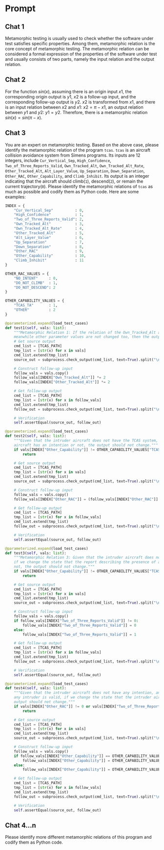 # Prompt

## Chat 1

Metamorphic testing is usually used to check whether the software under test satisfies specific properties. Among them, metamorphic relation is the core concept of metamorphic testing. The metamorphic relation can be considered a formal expression of the properties of the software under test and usually consists of two parts, namely the input relation and the output relation.

## Chat 2

For the function $sin(x)$, assuming there is an origin input $x1$, the corresponding origin output is $y1$, $x2$ is a follow-up input, and the corresponding follow-up output is $y2$. $x2$ is transformed from $x1$, and there is an input relation between $x2$ and $x1$: $x2=\pi-x1$, an output relation between $y1$ and $y2$: $y1=y2$. Therefore, there is a metamorphic relation $sin(x)=sin(\pi-x)$.

## Chat 3

You are an expert on metamorphic testing. Based on the above case, please identify the metamorphic relation of the program `tcas`. `tcas` is an aircraft collision avoidance system from Simens programs. Its inputs are 12 integers, include `Cur_Vertical_Sep`, `High_Confidence`, `Two_of_Three_Reports_Valid`, `Own_Tracked_Alt`, `Own_Tracked_Alt_Rate`, `Other_Tracked_Alt`, `Alt_Layer_Value`, `Up_Separation`, `Down_Separation`, `Other_RAC`, `Other_Capability`, and `Climb_Inhibit`. Its output is an integer indicating that the aircraft should climb(`1`), descend(`2`), or remain the current trajectory(`0`). Please identify the metamorphic relations of `tcas` as much as possible and codify them as Python code. Here are some examples:

```python
INDEX = {
    "Cur_Vertical_Sep"          : 0,
    "High_Confidence"           : 1,
    "Two_of_Three_Reports_Valid": 2,
    "Own_Tracked_Alt"           : 3,
    "Own_Tracked_Alt_Rate"      : 4,
    "Other_Tracked_Alt"         : 5,
    "Alt_Layer_Value"           : 6,
    "Up_Separation"             : 7,
    "Down_Separation"           : 8,
    "Other_RAC"                 : 9,
    "Other_Capability"          : 10,
    "Climb_Inhibit"             : 11
}

OTHER_RAC_VALUES = {
    "NO_INTENT"     : 0,
    "DO_NOT_CLIMB"  : 1,
    "DO_NOT_DESCEND": 2
}

OTHER_CAPABILITY_VALUES = {
    "TCAS_TA"       : 1,
    "OTHER"         : 2
}

@parameterized.expand(load_test_cases)
def test1(self, vals: list):
    """Metamorphic Relation 1: If the relation of the Own_Tracked_Alt and Other_Tracked_Alt is not changed,
    meanwhile other parameter values are not changed too, then the outputs of the TCAS should be the same."""
    # Get source output
    cmd_list = [TCAS_PATH]
    tmp_list = [str(x) for x in vals]
    cmd_list.extend(tmp_list)
    source_out = subprocess.check_output(cmd_list, text=True).split("\n")

    # Construct follow-up input
    follow_vals = vals.copy()
    follow_vals[INDEX["Own_Tracked_Alt"]] *= 2
    follow_vals[INDEX["Other_Tracked_Alt"]] *= 2

    # Get follow-up output
    cmd_list = [TCAS_PATH]
    tmp_list = [str(x) for x in follow_vals]
    cmd_list.extend(tmp_list)
    follow_out = subprocess.check_output(cmd_list, text=True).split("\n")

    # Verification
    self.assertEqual(source_out, follow_out)

@parameterized.expand(load_test_cases)
def test2(self, vals: list):
    """Given that the intruder aircraft does not have the TCAS system, if we change the state that the intruder
    aircraft has an intention or not, the output should not change."""
    if vals[INDEX["Other_Capability"]] != OTHER_CAPABILITY_VALUES["TCAS_TA"]:
        return

    # Get source output
    cmd_list = [TCAS_PATH]
    tmp_list = [str(x) for x in vals]
    cmd_list.extend(tmp_list)
    source_out = subprocess.check_output(cmd_list, text=True).split("\n")

    # Construct follow-up input
    follow_vals = vals.copy()
    follow_vals[INDEX["Other_RAC"]] = (follow_vals[INDEX["Other_RAC"]] + 1) % len(OTHER_RAC_VALUES)

    # Get follow-up output
    cmd_list = [TCAS_PATH]
    tmp_list = [str(x) for x in follow_vals]
    cmd_list.extend(tmp_list)
    follow_out = subprocess.check_output(cmd_list, text=True).split("\n")

    # Verification
    self.assertEqual(source_out, follow_out)

@parameterized.expand(load_test_cases)
def test3(self, vals: list):
    """Metamorphic Relation 3: Given that the intruder aircraft does not have the TCAS system,
    if we change the state that the report describing the presence of any intruder is valid or
    not, the output should not change."""
    if vals[INDEX["Other_Capability"]] != OTHER_CAPABILITY_VALUES["TCAS_TA"]:
        return

    # Get source output
    cmd_list = [TCAS_PATH]
    tmp_list = [str(x) for x in vals]
    cmd_list.extend(tmp_list)
    source_out = subprocess.check_output(cmd_list, text=True).split("\n")

    # Construct follow-up input
    follow_vals = vals.copy()
    if follow_vals[INDEX["Two_of_Three_Reports_Valid"]] != 0:
        follow_vals[INDEX["Two_of_Three_Reports_Valid"]] = 0
    else:
        follow_vals[INDEX["Two_of_Three_Reports_Valid"]] = 1

    # Get follow-up output
    cmd_list = [TCAS_PATH]
    tmp_list = [str(x) for x in follow_vals]
    cmd_list.extend(tmp_list)
    follow_out = subprocess.check_output(cmd_list, text=True).split("\n")

    # Verification
    self.assertEqual(source_out, follow_out)

@parameterized.expand(load_test_cases)
def test4(self, vals: list):
    """Given that the intruder aircraft does not have any intention, and the report describing the presence of
    any intruder is valid, if we change the state that the intruder aircraft has the TCAS system or not, the
    output should not change."""
    if vals[INDEX["Other_RAC"]] != 0 or vals[INDEX["Two_of_Three_Reports_Valid"]] != 1:
        return

    # Get source output
    cmd_list = [TCAS_PATH]
    tmp_list = [str(x) for x in vals]
    cmd_list.extend(tmp_list)
    source_out = subprocess.check_output(cmd_list, text=True).split("\n")

    # Construct follow-up input
    follow_vals = vals.copy()
    if follow_vals[INDEX["Other_Capability"]] == OTHER_CAPABILITY_VALUES["OTHER"]:
        follow_vals[INDEX["Other_Capability"]] = OTHER_CAPABILITY_VALUES["TCAS_TA"]
    else:
        follow_vals[INDEX["Other_Capability"]] = OTHER_CAPABILITY_VALUES["OTHER"]

    # Get follow-up output
    cmd_list = [TCAS_PATH]
    tmp_list = [str(x) for x in follow_vals]
    cmd_list.extend(tmp_list)
    follow_out = subprocess.check_output(cmd_list, text=True).split("\n")

    # Verification
    self.assertEqual(source_out, follow_out)
```

## Chat 4...n

Please identify more different metamorphic relations of this program and codify them as Python code.